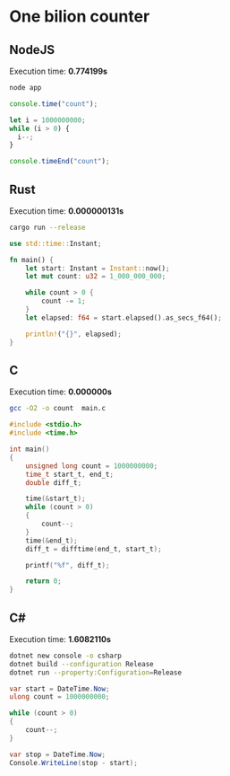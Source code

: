 # One bilion counter

## NodeJS

Execution time: **0.774199s**

```sh
node app
```


```js
console.time("count");

let i = 1000000000;
while (i > 0) {
  i--;
}

console.timeEnd("count");
```

## Rust

Execution time: **0.000000131s**

```sh
cargo run --release
```

```rust
use std::time::Instant;

fn main() {
    let start: Instant = Instant::now();
    let mut count: u32 = 1_000_000_000;

    while count > 0 {
        count -= 1;
    }
    let elapsed: f64 = start.elapsed().as_secs_f64();

    println!("{}", elapsed);
}
```

## C

Execution time: **0.000000s**

```sh
gcc -O2 -o count  main.c 
```

```c
#include <stdio.h>
#include <time.h>

int main()
{
    unsigned long count = 1000000000;
    time_t start_t, end_t;
    double diff_t;

    time(&start_t);
    while (count > 0)
    {
        count--;
    }
    time(&end_t);
    diff_t = difftime(end_t, start_t);

    printf("%f", diff_t);

    return 0;
}
```

## C#

Execution time: **1.6082110s**

```sh
dotnet new console -o csharp
dotnet build --configuration Release
dotnet run --property:Configuration=Release
```

```cs
var start = DateTime.Now;
ulong count = 1000000000;

while (count > 0)
{
    count--;
}

var stop = DateTime.Now;
Console.WriteLine(stop - start);
```